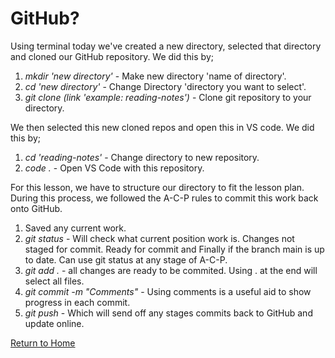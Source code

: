 # GitHub? 

Using terminal today we've created a new directory, selected that directory and cloned our GitHub repository. We did this by;

 1. *mkdir 'new directory'* - Make new directory 'name of directory'.
 2. *cd 'new directory'* - Change Directory 'directory you want to select'.
 3. *git clone (link 'example: reading-notes')*  - Clone git repository to your directory.

We then selected this new cloned repos and open this in VS code. We did this by;

 1. *cd 'reading-notes'* - Change directory to new repository.
 2. *code .* - Open VS Code with this repository.

For this lesson, we have to structure our directory to fit the lesson plan. During this process, we followed the A-C-P rules to commit this work back onto GitHub.

1. Saved any current work.
2. *git status* - Will check what current position work is. Changes not staged for commit. Ready for commit and Finally if the branch main is up to date. Can use git status at any stage of A-C-P.
3. *git add .* - all changes are ready to be commited. Using . at the end will select all files.
4. *git commit -m "Comments"* - Using comments is a useful aid to show progress in each commit.
5. *git push* - Which will send off any stages commits back to GitHub and update online.

[Return to Home](https://tsaku56.github.io/reading-notes/)